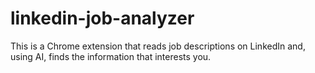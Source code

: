 # linkedin-job-analyzer
This is a Chrome extension that reads job descriptions on LinkedIn and, using AI, finds the information that interests you.
